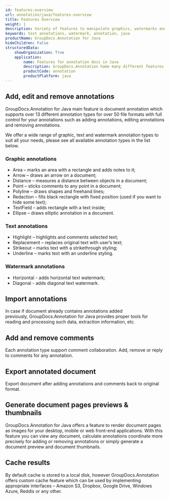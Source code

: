 ```yaml
---
id: features-overview
url: annotation/java/features-overview
title: Features Overview
weight: 1
description: Variety of features to manipulate graphics, watermarks and text annotations by using Java
keywords: text annotations, watermark, annotation, java
productName: GroupDocs.Annotation for Java
hideChildren: False
structuredData:
    showOrganization: True
    application:
        name: Features for annotation docs in Java
        description: GroupDocs.Annotation hame many different features, for example highlighting pdfs, mark up words, add notes to pdf and other. For check features use annotation online https://products.groupdocs.app/annotation/total 
        productCode: annotation
        productPlatform: java 
---
```

## Add, edit and remove annotations

GroupDocs.Annotation for Java main feature is document annotation which supports over 13 different annotation types for over 50 file formats with full control for your annotations such as adding annotations, editing annotations and removing annotations.

We offer a wide range of graphic, text and watermark annotation types to suit all your needs, please see all available annotation types in the list below.

### Graphic annotations

*   Area – marks an area with a rectangle and adds notes to it;
*   Arrow – draws an arrow on a document;
*   Distance – measures a distance between objects in a document;
*   Point – sticks comments to any point in a document;
*   Polyline – draws shapes and freehand lines;
*   Redaction – fills black rectangle with fixed position (used if you want to hide some text);
*   TextField – adds rectangle with a text inside;
*   Ellipse – draws elliptic annotation in a document.

### Text annotations

*   Highlight – highlights and comments selected text;
*   Replacement – replaces original text with user’s text;
*   Strikeout – marks text with a strikethrough styling;
*   Underline – marks text with an underline styling.

### Watermark annotations

*   Horizontal - adds horizontal text watermark;
*   Diagonal - adds diagonal text watermark.

## Import annotations

In case if document already contains annotations added previously, GroupDocs.Annotation for Java provides proper tools for reading and processing such data, extraction information, etc.

## Add and remove comments

Each annotation type support comment collaboration. Add, remove or reply to comments for any annotation.

## Export annotated document

Export document after adding annotations and comments back to original format. 

## Generate document pages previews & thumbnails

GroupDocs.Annotation for Java offers a feature to render document pages as images for your desktop, mobile or web front-end applications. With this feature you can view any document, calculate annotations coordinate more precisely for adding or removing annotations or simply generate a document preview and document thumbnails.

## Cache results

By default cache is stored to a local disk, however GroupDocs.Annotation offers custom cache feature which can be used by implementing appropriate interfaces – Amazon S3, Dropbox, Google Drive, Windows Azure, Reddis or any other.
